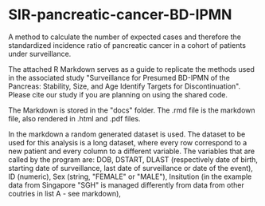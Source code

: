 # SIR-pancreatic-cancer-BD-IPMN
A method to calculate the number of expected cases and therefore the standardized incidence ratio of pancreatic cancer in a cohort of patients under surveillance.

The attached R Markdown serves as a guide to replicate the methods used in the associated study "Surveillance for Presumed BD-IPMN of the Pancreas: Stability, Size, and Age Identify Targets for Discontinuation". 
Please cite our study if you are planning on using the shared code.

The Markdown is stored in the "docs" folder. The .rmd file is the markdown file, also rendered in .html and .pdf files.

In the markdown a random generated dataset is used. The dataset to be used for this analysis is a long dataset, where every row correspond to a new patient and every column to a different variable. The variables that are called by the program are: DOB, DSTART, DLAST (respectively date of birth, starting date of surveillance, last date of surveillance or date of the event), ID (numeric), Sex (string, "FEMALE" or "MALE"), Insitution (in the example data from Singapore "SGH" is managed differently from data from other coutries in list A - see markdown), 
